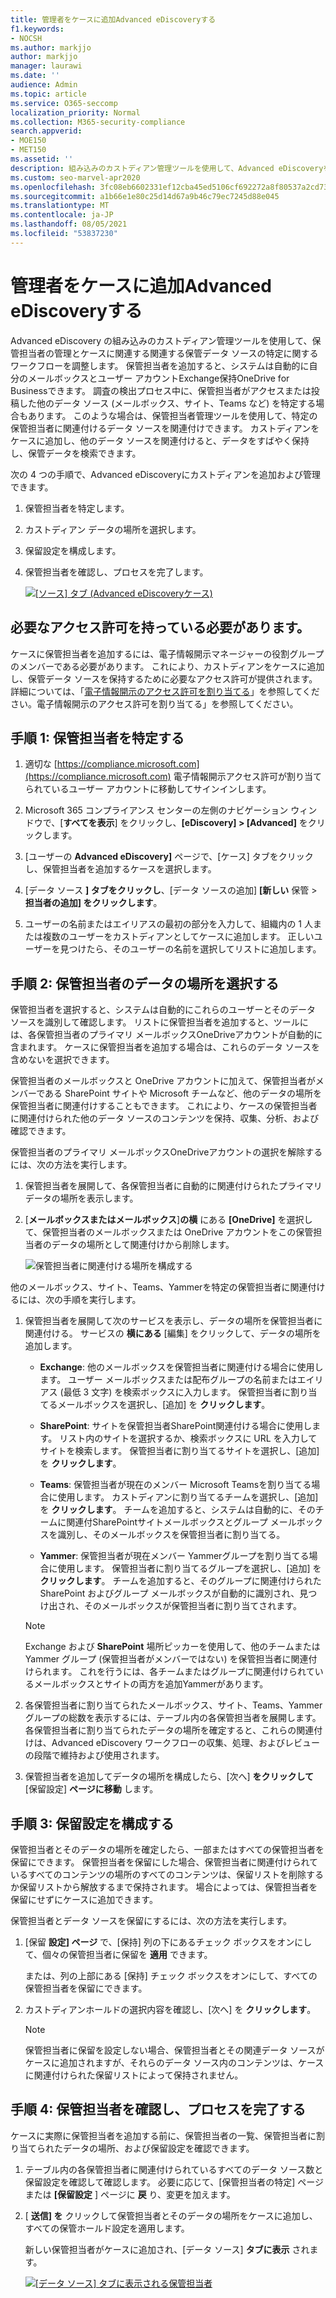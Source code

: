 ```yaml
---
title: 管理者をケースに追加Advanced eDiscoveryする
f1.keywords:
- NOCSH
ms.author: markjjo
author: markjjo
manager: laurawi
ms.date: ''
audience: Admin
ms.topic: article
ms.service: O365-seccomp
localization_priority: Normal
ms.collection: M365-security-compliance
search.appverid:
- MOE150
- MET150
ms.assetid: ''
description: 組み込みのカストディアン管理ツールを使用して、Advanced eDiscoveryを調整し、関連するデータ ソースを特定する方法について説明します。
ms.custom: seo-marvel-apr2020
ms.openlocfilehash: 3fc08eb6602331ef12cba45ed5106cf692272a8f80537a2cd73fc6bd357efd2f
ms.sourcegitcommit: a1b66e1e80c25d14d67a9b46c79ec7245d88e045
ms.translationtype: MT
ms.contentlocale: ja-JP
ms.lasthandoff: 08/05/2021
ms.locfileid: "53837230"
---
```

# <a name="add-custodians-to-an-advanced-ediscovery-case"></a>管理者をケースに追加Advanced eDiscoveryする

Advanced eDiscovery の組み込みのカストディアン管理ツールを使用して、保管担当者の管理とケースに関連する関連する保管データ ソースの特定に関するワークフローを調整します。 保管担当者を追加すると、システムは自動的に自分のメールボックスとユーザー アカウントExchange保持OneDrive for Businessできます。 調査の検出プロセス中に、保管担当者がアクセスまたは投稿した他のデータ ソース (メールボックス、サイト、Teams など) を特定する場合もあります。 このような場合は、保管担当者管理ツールを使用して、特定の保管担当者に関連付けるデータ ソースを関連付けできます。 カストディアンをケースに追加し、他のデータ ソースを関連付けると、データをすばやく保持し、保管データを検索できます。

次の 4 つの手順で、Advanced eDiscoveryにカストディアンを追加および管理できます。

1. 保管担当者を特定します。

2. カストディアン データの場所を選択します。

3. 保留設定を構成します。

4. 保管担当者を確認し、プロセスを完了します。

   [![[ソース] タブ (Advanced eDiscoveryケース) ](../media/AeD-Sources-Tab.png)](../media/AeD-Sources-Tab.png#lightbox)

## <a name="make-sure-you-have-the-necessary-permissions"></a>必要なアクセス許可を持っている必要があります。

ケースに保管担当者を追加するには、電子情報開示マネージャーの役割グループのメンバーである必要があります。 これにより、カストディアンをケースに追加し、保管データ ソースを保持するために必要なアクセス許可が提供されます。 詳細については、「[電子情報開示のアクセス許可を割り当てる](get-started-with-advanced-ediscovery.md#step-2-assign-ediscovery-permissions)」を参照してください。電子情報開示のアクセス許可を割り当てる」を参照してください。

## <a name="step-1-identify-custodians"></a>手順 1: 保管担当者を特定する

1. 適切な [https://compliance.microsoft.com](https://compliance.microsoft.com) 電子情報開示アクセス許可が割り当てられているユーザー アカウントに移動してサインインします。

2. Microsoft 365 コンプライアンス センターの左側のナビゲーション ウィンドウで、[**すべてを表示**] をクリックし、**[eDiscovery] > [Advanced]** をクリックします。

3. [ユーザーの **Advanced eDiscovery]** ページで、[ケース] タブをクリックし、保管担当者を追加するケースを選択します。

4. [データ ソース **] タブをクリックし**、[データ ソースの追加] **[新しい** 保管  >  **担当者の追加] をクリックします**。

5. ユーザーの名前またはエイリアスの最初の部分を入力して、組織内の 1 人または複数のユーザーをカストディアンとしてケースに追加します。 正しいユーザーを見つけたら、そのユーザーの名前を選択してリストに追加します。

## <a name="step-2-choose-custodian-data-locations"></a>手順 2: 保管担当者のデータの場所を選択する

保管担当者を選択すると、システムは自動的にこれらのユーザーとそのデータ ソースを識別して確認します。 リストに保管担当者を追加すると、ツールには、各保管担当者のプライマリ メールボックスOneDriveアカウントが自動的に含まれます。 ケースに保管担当者を追加する場合は、これらのデータ ソースを含めないを選択できます。

保管担当者のメールボックスと OneDrive アカウントに加えて、保管担当者がメンバーである SharePoint サイトや Microsoft チームなど、他のデータの場所を保管担当者に関連付けすることもできます。 これにより、ケースの保管担当者に関連付けられた他のデータ ソースのコンテンツを保持、収集、分析、および確認できます。

保管担当者のプライマリ メールボックスOneDriveアカウントの選択を解除するには、次の方法を実行します。

1. 保管担当者を展開して、各保管担当者に自動的に関連付けられたプライマリ データの場所を表示します。

2. [**メールボックスまたはメールボックス**]**の横** にある **[OneDrive]** を選択して、保管担当者のメールボックスまたは OneDrive アカウントをこの保管担当者のデータの場所として関連付けから削除します。

   ![保管担当者に関連付ける場所を構成する](../media/ConfigureCustodianLocations.png)

他のメールボックス、サイト、Teams、Yammerを特定の保管担当者に関連付けるには、次の手順を実行します。

1. 保管担当者を展開して次のサービスを表示し、データの場所を保管担当者に関連付ける。 サービスの **横にある** [編集] をクリックして、データの場所を追加します。

   - **Exchange**: 他のメールボックスを保管担当者に関連付ける場合に使用します。 ユーザー メールボックスまたは配布グループの名前またはエイリアス (最低 3 文字) を検索ボックスに入力します。 保管担当者に割り当てるメールボックスを選択し、[追加] を **クリックします**。

   - **SharePoint**: サイトを保管担当者SharePoint関連付ける場合に使用します。 リスト内のサイトを選択するか、検索ボックスに URL を入力してサイトを検索します。 保管担当者に割り当てるサイトを選択し、[追加] を **クリックします**。

   - **Teams**: 保管担当者が現在のメンバー Microsoft Teamsを割り当てる場合に使用します。 カストディアンに割り当てるチームを選択し、[追加] を **クリックします**。 チームを追加すると、システムは自動的に、そのチームに関連付SharePointサイトメールボックスとグループ メールボックスを識別し、そのメールボックスを保管担当者に割り当てる。

   - **Yammer**: 保管担当者が現在メンバー Yammerグループを割り当てる場合に使用します。 保管担当者に割り当てるグループを選択し、[追加] を **クリックします**。 チームを追加すると、そのグループに関連付けられた SharePoint およびグループ メールボックスが自動的に識別され、見つけ出され、そのメールボックスが保管担当者に割り当てされます。

   > [!NOTE]
   > Exchange および **SharePoint** 場所ピッカーを使用して、他のチームまたは Yammer グループ (保管担当者がメンバーではない) を保管担当者に関連付けられます。 これを行うには、各チームまたはグループに関連付けられているメールボックスとサイトの両方を追加Yammerがあります。

2. 各保管担当者に割り当てられたメールボックス、サイト、Teams、Yammer グループの総数を表示するには、テーブル内の各保管担当者を展開します。 各保管担当者に割り当てられたデータの場所を確定すると、これらの関連付けは、Advanced eDiscovery ワークフローの収集、処理、およびレビューの段階で維持および使用されます。

3. 保管担当者を追加してデータの場所を構成したら、[次へ] **をクリックして** [保留設定] **ページに移動** します。  

## <a name="step-3-configure-hold-settings"></a>手順 3: 保留設定を構成する

 保管担当者とそのデータの場所を確定したら、一部またはすべての保管担当者を保留にできます。 保管担当者を保留にした場合、保管担当者に関連付けられているすべてのコンテンツの場所のすべてのコンテンツは、保留リストを削除するか保留リストから解放するまで保持されます。 場合によっては、保管担当者を保留にせずにケースに追加できます。

保管担当者とデータ ソースを保留にするには、次の方法を実行します。

1. [保留 **設定] ページ** で、[保持] 列の下にあるチェック ボックスをオンにして、個々の保管担当者に保留を **適用** できます。

   または、列の上部にある [保持] チェック ボックスをオンにして、すべての保管担当者を保留にできます。

2. カストディアンホールドの選択内容を確認し、[次へ] を **クリックします**。

   > [!NOTE]
   > 保管担当者に保留を設定しない場合、保管担当者とその関連データ ソースがケースに追加されますが、それらのデータ ソース内のコンテンツは、ケースに関連付けられた保留リストによって保持されません。

## <a name="step-4-review-the-custodians-and-complete-the-process"></a>手順 4: 保管担当者を確認し、プロセスを完了する

ケースに実際に保管担当者を追加する前に、保管担当者の一覧、保管担当者に割り当てられたデータの場所、および保留設定を確認できます。

1. テーブル内の各保管担当者に関連付けられているすべてのデータ ソース数と保留設定を確認して確認します。 必要に応じて、[保管担当者の特定] ページまたは **[保留設定** ] ページに **戻** り、変更を加えます。

2. [ **送信] を** クリックして保管担当者とそのデータの場所をケースに追加し、すべての保管ホールド設定を適用します。

   新しい保管担当者がケースに追加され、[データ ソース] **タブに表示** されます。

   [![[データ ソース] タブに表示される保管担当者 ](../media/DataSourcesTab.png)](../media/DataSourcesTab.png#lightbox)
